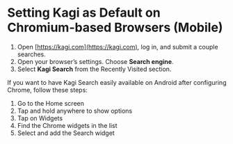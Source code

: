 # Setting Kagi as Default on Chromium-based Browsers (Mobile)

1. Open [https://kagi.com](https://kagi.com), log in, and submit a couple searches.
2. Open your browser’s settings. Choose **Search engine**.
3. Select **Kagi Search** from the Recently Visited section.

If you want to have Kagi Search easily available on Android after configuring Chrome, follow these steps:

1. Go to the Home screen
2. Tap and hold anywhere to show options
3. Tap on Widgets
4. Find the Chrome widgets in the list
5. Select and add the Search widget
